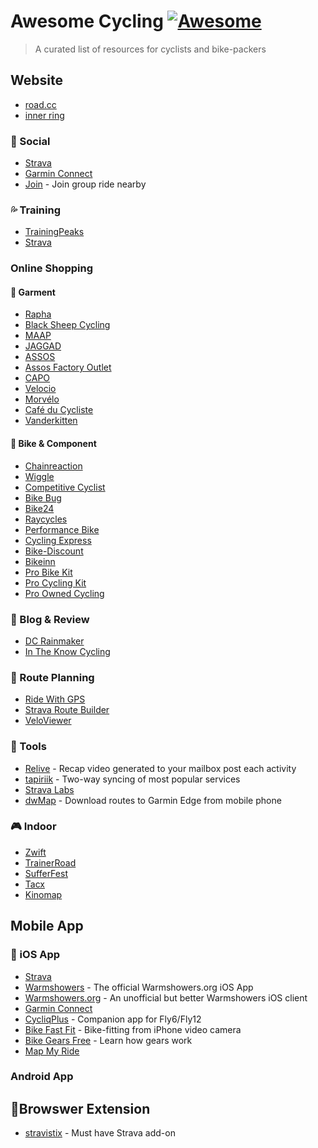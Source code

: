 # Awesome Cycling [![Awesome](https://cdn.rawgit.com/sindresorhus/awesome/d7305f38d29fed78fa85652e3a63e154dd8e8829/media/badge.svg)](https://github.com/sindresorhus/awesome)
> A curated list of resources for cyclists and bike-packers

## Website
* [road.cc](https://www.road.cc/)
* [inner ring](http://inrng.com/)


### 🍻 Social
* [Strava](https://strava.com)
* [Garmin Connect](https://connect.garmin.com/) 
* [Join](https://www.relive.cc/) - Join group ride nearby

### 💦 Training
* [TrainingPeaks](https://www.trainingpeaks.com/)
* [Strava](https://strava.com)

### Online Shopping

#### 👕 Garment
* [Rapha](www.rapha.cc)
* [Black Sheep Cycling](https://au.blacksheepcycling.cc/)
* [MAAP](https://maap.cc/)
* [JAGGAD](http://jaggad.com/)
* [ASSOS](http://www.assos.com/)
* [Assos Factory Outlet](https://www.assosfactoryoutlet.com/)
* [CAPO](https://capocycling.com/)
* [Velocio](https://velocio.cc/)
* [Morvélo](https://www.morvelo.com/)
* [Café du Cycliste](cafeducycliste.com)
* [Vanderkitten](https://www.vanderkitten.com/)

#### 🔩 Bike & Component
* [Chainreaction](http://www.chainreactioncycles.com/)
* [Wiggle](http://wiggle.com)
* [Competitive Cyclist](https://www.competitivecyclist.com/)
* [Bike Bug](https://www.bikebug.com/)
* [Bike24](https://www.bike24.com/)
* [Raycycles](https://www.racycles.com/)
* [Performance Bike](https://www.performancebike.com/)
* [Cycling Express](https://www.cyclingexpress.com/)
* [Bike-Discount](https://www.bike-discount.de/)
* [Bikeinn](https://www.bikeinn.com/)
* [Pro Bike Kit](https://www.probikekit.com/)
* [Pro Cycling Kit](https://procyclingoutlet.com/)
* [Pro Owned Cycling](https://proownedcycling.com/)


### 📑 Blog & Review
* [DC Rainmaker](https://www.dcrainmaker.com/)
* [In The Know Cycling](https://intheknowcycling.com/)

### 🎯 Route Planning
* [Ride With GPS](https://ridewithgps.com/)
* [Strava Route Builder](https://www.strava.com/routes/new)
* [VeloViewer](https://veloviewer.com/)

### 🔧 Tools
* [Relive](https://www.relive.cc/) - Recap video generated to your mailbox post each activity
* [tapiriik](https://tapiriik.com/) - Two-way syncing of most popular services
* [Strava Labs](http://labs.strava.com/)
* [dwMap](https://dynamic.watch/) - Download routes to Garmin Edge from mobile phone

### 🎮 Indoor
* [Zwift](https://zwift.com/)
* [TrainerRoad](https://www.trainerroad.com/)
* [SufferFest](https://thesufferfest.com/)
* [Tacx](https://tacx.com/product/tacx-training-app/)
* [Kinomap](https://www.kinomap.com/apps/trainer)

## Mobile App
### 📲 iOS App
* [Strava](https://itunes.apple.com/us/app/strava-running-and-cycling-gps/id426826309?mt=8) 
* [Warmshowers](https://itunes.apple.com/us/app/warmshowers/id359056872?mt=8)  - The official Warmshowers.org iOS App
* [Warmshowers.org](https://itunes.apple.com/us/app/warmshowers-org/id1135174836?mt=8) - An unofficial but better Warmshowers iOS client 
* [Garmin Connect](https://itunes.apple.com/sg/app/garmin-connect-mobile/id583446403?mt=8)
* [CycliqPlus](https://itunes.apple.com/us/app/cycliqplus/id1024374948?mt=8) - Companion app for Fly6/Fly12 
* [Bike Fast Fit](https://itunes.apple.com/sg/app/bike-fast-fit/id710935084?mt=8) - Bike-fitting from iPhone video camera
* [Bike Gears Free](https://itunes.apple.com/us/app/bike-gears-free-bike-gear-calculator-free-cycling-gear/id527344926?mt=8) - Learn how gears work
* [Map My Ride](https://itunes.apple.com/us/app/map-my-ride-gps-cycling-route-tracker/id292223170?mt=8)

### Android App

## 🔨Browswer Extension
* [stravistix](http://thomaschampagne.github.io/stravistix/) - Must have Strava add-on
